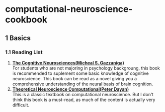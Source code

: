 # computational-neuroscience-cookbook
## 1 Basics 
### 1.1 Reading List 
1. **[The Cognitive Neurosciences(Micheal S. Gazzaniga)](books/Gazzaniga.%20The%20Cognitive%20Neurosciences.pdf)**<br>
   For students who are not majoring in psychology backgroung, this book is recommended to suplement some basic knowledge of cognitive neuroscience. This book can be read as a novel giving you a comprehensive understanding of the neural basis of brain cognition.
2. **[Theoretical Neuroscience Computational(Peter Dayan)](books/Theoretical%20Neuroscience%20Computational%20and%20Mathematical%20Modeling%20of%20Neural%20Systems%20-%20%20Peter%20Dayan,%20L.%20F.%20Abbott.pdf)**<br>
    This is a classic textbook on computational neuroscience. But I don't think this book is a must-read, as much of the content is actually very difficult.
